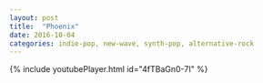 ```yaml
---
layout: post
title:  "Phoenix"
date: 2016-10-04
categories: indie-pop, new-wave, synth-pop, alternative-rock
---
```

{% include youtubePlayer.html id="4fTBaGn0-7I" %}
